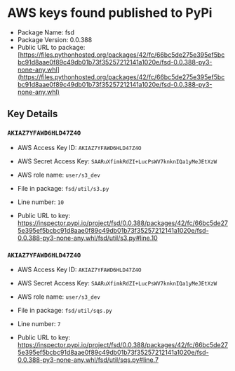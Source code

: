 # AWS keys found published to PyPi

* Package Name: fsd
* Package Version: 0.0.388
* Public URL to package: [https://files.pythonhosted.org/packages/42/fc/66bc5de275e395ef5bcbc91d8aae0f89c49db01b73f35257212141a1020e/fsd-0.0.388-py3-none-any.whl](https://files.pythonhosted.org/packages/42/fc/66bc5de275e395ef5bcbc91d8aae0f89c49db01b73f35257212141a1020e/fsd-0.0.388-py3-none-any.whl)

## Key Details

### `AKIAZ7YFAWD6HLD47Z4O`

* AWS Access Key ID: `AKIAZ7YFAWD6HLD47Z4O`
* AWS Secret Access Key: `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` 
* AWS role name: `user/s3_dev`
* File in package: `fsd/util/s3.py`
* Line number: `10`

* Public URL to key: https://inspector.pypi.io/project/fsd/0.0.388/packages/42/fc/66bc5de275e395ef5bcbc91d8aae0f89c49db01b73f35257212141a1020e/fsd-0.0.388-py3-none-any.whl/fsd/util/s3.py#line.10



### `AKIAZ7YFAWD6HLD47Z4O`

* AWS Access Key ID: `AKIAZ7YFAWD6HLD47Z4O`
* AWS Secret Access Key: `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` 
* AWS role name: `user/s3_dev`
* File in package: `fsd/util/sqs.py`
* Line number: `7`

* Public URL to key: https://inspector.pypi.io/project/fsd/0.0.388/packages/42/fc/66bc5de275e395ef5bcbc91d8aae0f89c49db01b73f35257212141a1020e/fsd-0.0.388-py3-none-any.whl/fsd/util/sqs.py#line.7


